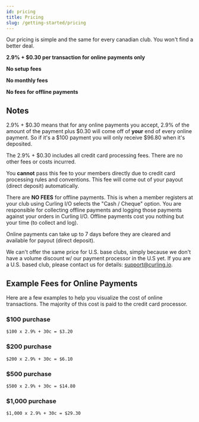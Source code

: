 ```yaml
---
id: pricing
title: Pricing
slug: /getting-started/pricing
---
```


Our pricing is simple and the same for every canadian club. You won't find a better deal.

**2.9% + $0.30 per transaction for online payments only**

**No setup fees**

**No monthly fees**

**No fees for offline payments**

## Notes

2.9% + $0.30 means that for any online payments you accept, 2.9% of the amount of the payment plus $0.30 will come off of **your** end of every online payment.
So if it's a $100 payment you will only receive $96.80 when it's deposited.


The 2.9% + $0.30 includes all credit card processing fees. There are no other fees or costs incurred.

You **cannot** pass this fee to your members directly due to credit card processing rules and conventions. This fee will come out of your payout (direct deposit) automatically.

There are **NO FEES** for offline payments. This is when a member registers at your club using Curling I/O selects the "Cash / Cheque" option. You are responsible for collecting offline payments and logging those payments against your orders in Curling I/O. Offline payments cost you nothing but your time (to collect and log).

Online payments can take up to 7 days before they are cleared and available for payout (direct deposit).

We can't offer the same price for U.S. base clubs, simply because we don't have a volume discount w/ our payment processor in the U.S yet. If you are a U.S. based club, please contact us for details: support@curling.io.

## Example Fees for Online Payments

Here are a few examples to help you visualize the cost of online transactions.
The majority of this cost is paid to the credit card processor.

### $100 purchase

`$100 x 2.9% + 30c = $3.20`

### $200 purchase

`$200 x 2.9% + 30c = $6.10`

### $500 purchase

`$500 x 2.9% + 30c = $14.80`

### $1,000 purchase

`$1,000 x 2.9% + 30c = $29.30`
